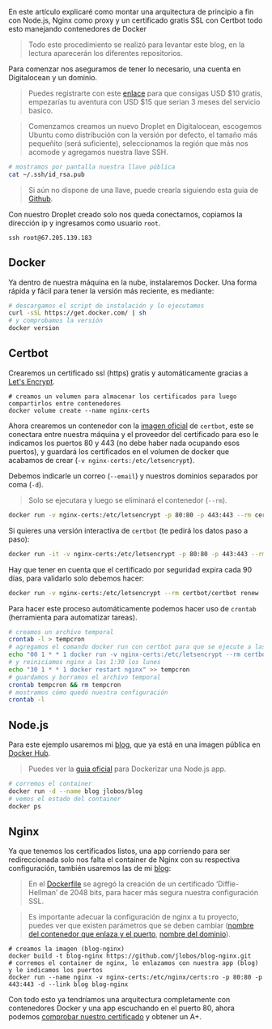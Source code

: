 En este artículo explicaré como montar una arquitectura de principio a fin con Node.js, Nginx como proxy y un certificado gratis SSL con Certbot todo esto manejando contenedores de Docker

> Todo este procedimiento se realizó para levantar este blog, en la lectura aparecerán los diferentes repositorios.

Para comenzar nos aseguramos de tener lo necesario, una cuenta en Digitalocean y
un dominio.

> Puedes registrarte con este [enlace](https://m.do.co/c/c58082e089db) para que consigas USD $10 gratis, empezarías tu aventura con USD $15 que serian 3 meses del servicio basico.

> Comenzamos creamos un nuevo Droplet en Digitalocean, escogemos Ubuntu como distribución con la versión por defecto, el tamaño más pequeñito (será suficiente), seleccionamos la región que más nos acomode y agregamos nuestra llave SSH.

```bash
# mostramos por pantalla nuestra llave pública
cat ~/.ssh/id_rsa.pub
```

> Si aún no dispone de una llave, puede crearla siguiendo esta guia de [Github](https://help.github.com/articles/generating-a-new-ssh-key-and-adding-it-to-the-ssh-agent/).

Con nuestro Droplet creado solo nos queda conectarnos, copiamos la dirección ip y ingresamos como usuario `root`.

```
ssh root@67.205.139.183
```

## Docker

Ya dentro de nuestra máquina en la nube, instalaremos Docker. Una forma rápida y fácil para tener la versión más reciente, es mediante:

```bash
# descargamos el script de instalación y lo ejecutamos
curl -sSL https://get.docker.com/ | sh
# y comprobamos la versión
docker version
```

## Certbot

Crearemos un certificado ssl (https) gratis y automáticamente gracias a [Let's Encrypt](https://certbot.eff.org/).

```
# creamos un volumen para almacenar los certificados para luego compartirlos entre contenedores
docker volume create --name nginx-certs
```

Ahora crearemos un contenedor con la [imagen oficial](https://hub.docker.com/r/certbot/certbot/) de `certbot`, este se conectara entre nuestra máquina y el proveedor del certificado para eso le indicamos los puertos 80 y 443 (no debe haber nada ocupando esos puertos), y guardará los certificados en el volumen de docker que acabamos de crear (`-v nginx-certs:/etc/letsencrypt`).

Debemos indicarle un correo (`--email`) y nuestros dominios separados por coma (`-d`).

> Solo se ejecutara y luego se eliminará el contenedor (`--rm`).

```bash
docker run -v nginx-certs:/etc/letsencrypt -p 80:80 -p 443:443 --rm certbot/certbot certonly --verbose --standalone --noninteractive --agree-tos --quiet --email=tu@gmail.com -d example.com,www.example.com
```
Si quieres una versión interactiva de `certbot` (te pedirá los datos paso a paso):

```bash
docker run -it -v nginx-certs:/etc/letsencrypt -p 80:80 -p 443:443 --rm certbot/certbot certonly --standalone
```

Hay que tener en cuenta que el certificado por seguridad expira cada 90 días, para validarlo solo debemos hacer:

```bash
docker run -v nginx-certs:/etc/letsencrypt --rm certbot/certbot renew
```

Para hacer este proceso automáticamente podemos hacer uso de `crontab` (herramienta para automatizar tareas).

```bash
# creamos un archivo temporal
crontab -l > tempcron
# agregamos el comando docker run con certbot para que se ejecute a las 1:00 los lunes
echo "00 1 * * 1 docker run -v nginx-certs:/etc/letsencrypt --rm certbot/certbot renew" >> tempcron
# y reiniciamos nginx a las 1:30 los lunes
echo "30 1 * * 1 docker restart nginx" >> tempcron
# guardamos y borramos el archivo temporal
crontab tempcron && rm tempcron
# mostramos cómo quedó nuestra configuración
crontab -l
```

## Node.js

Para este ejemplo usaremos mi [blog](https://github.com/jlobos/blog), que ya está en una imagen pública en [Docker Hub](https://hub.docker.com/r/jlobos/blog/).

> Puedes ver la [guia oficial](https://nodejs.org/en/docs/guides/nodejs-docker-webapp/) para Dockerizar una Node.js app.

```bash
# corremos el container
docker run -d --name blog jlobos/blog
# vemos el estado del container
docker ps
```

## Nginx

Ya que tenemos los certificados listos, una app corriendo para ser redireccionada solo nos falta el container de Nginx con su respectiva configuración, también usaremos las de mi [blog](https://github.com/jlobos/blog-nginx/blob/master/nginx.conf):

> En el [Dockerfile](https://github.com/jlobos/blog-nginx/blob/master/Dockerfile#L6) se agregó la creación de un certificado ‘Diffie-Hellman’ de 2048 bits, para hacer más segura nuestra configuración SSL.

> Es importante adecuar la configuración de nginx a tu proyecto, puedes ver que existen parámetros que se deben cambiar ([nombre del contenedor que enlaza y el puerto](https://github.com/jlobos/blog-nginx/blob/master/nginx.conf#L12), [nombre del dominio](https://github.com/jlobos/blog-nginx/blob/master/nginx.conf#L24-L27)).

```
# creamos la imagen (blog-nginx)
docker build -t blog-nginx https://github.com/jlobos/blog-nginx.git
# corremos el container de nginx, lo enlazamos con nuestra app (blog) y le indicamos los puertos
docker run --name nginx -v nginx-certs:/etc/nginx/certs:ro -p 80:80 -p 443:443 -d --link blog blog-nginx
```
Con todo esto ya tendríamos una arquitectura completamente con contenedores Docker y una app escuchando en el puerto 80, ahora podemos [comprobar nuestro certificado](https://www.ssllabs.com/ssltest/index.html) y obtener un A+.
